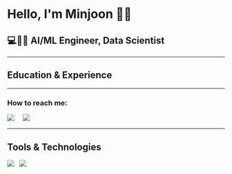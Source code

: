 <h1>Hello, I'm Minjoon 🙋‍♂️</h1>
<h2>💻👨‍💻 AI/ML Engineer, Data Scientist</h2>

<hr>

<h2>Education & Experience</h2>

<hr>

<h3>How to reach me:</h3>

<a href="https://www.linkedin.com/in/min-joon-lee"><img src="https://img.shields.io/badge/linkedin-%230077B5.svg?&style=for-the-badge&logo=linkedin&logoColor=white" /></a>&nbsp;&nbsp;&nbsp;&nbsp;
<a href="mailto:joon4500@gmail.com"><img src="https://img.shields.io/badge/gmail-%23D14836.svg?&style=for-the-badge&logo=gmail&logoColor=white" /></a>&nbsp;&nbsp;&nbsp;&nbsp;
<hr>

<h2>Tools & Technologies</h2>

<img src="https://img.shields.io/badge/Python%20-%233776AB.svg?&style=for-the-badge&color=3776AB" />&nbsp;&nbsp;
<img src="https://img.shields.io/badge/JavaScript%20-%23F7DF1E.svg?&style=for-the-badge&color=F7DF1E" />&nbsp;&nbsp;

